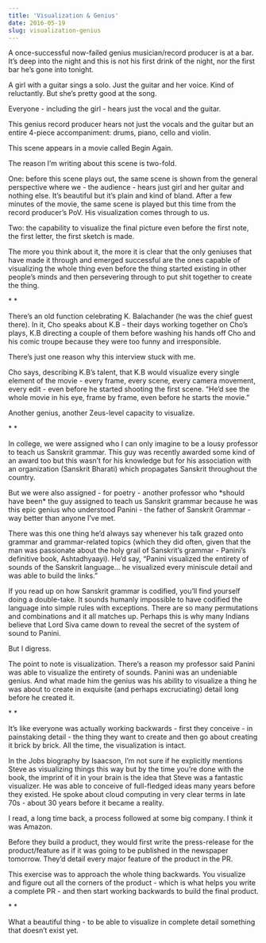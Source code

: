 ```yaml
---
title: 'Visualization & Genius'
date: 2016-05-19
slug: visualization-genius
---
```

A once-successful now-failed genius musician/record producer is at a bar. It’s deep into the night and this is not his first drink of the night, nor the first bar he’s gone into tonight.

A girl with a guitar sings a solo. Just the guitar and her voice. Kind of reluctantly. But she’s pretty good at the song.

Everyone - including the girl - hears just the vocal and the guitar.

This genius record producer hears not just the vocals and the guitar but an entire 4-piece accompaniment: drums, piano, cello and violin.

This scene appears in a movie called Begin Again.

The reason I’m writing about this scene is two-fold.

One: before this scene plays out, the same scene is shown from the general perspective where we - the audience - hears just girl and her guitar and nothing else. It’s beautiful but it’s plain and kind of bland. After a few minutes of the movie, the same scene is played but this time from the record producer’s PoV. His visualization comes through to us.

Two: the capability to visualize the final picture even before the first note, the first letter, the first sketch is made.

The more you think about it, the more it is clear that the only geniuses that have made it through and emerged successful are the ones capable of visualizing the whole thing even before the thing started existing in other people’s minds and then persevering through to put shit together to create the thing.

\* \*

There’s an old function celebrating K. Balachander (he was the chief guest there). In it, Cho speaks about K.B - their days working together on Cho’s plays, K.B directing a couple of them before washing his hands off Cho and his comic troupe because they were too funny and irresponsible.

There’s just one reason why this interview stuck with me.

Cho says, describing K.B’s talent, that K.B would visualize every single element of the movie - every frame, every scene, every camera movement, every edit - even before he started shooting the first scene. “He’d see the whole movie in his eye, frame by frame, even before he starts the movie.”

Another genius, another Zeus-level capacity to visualize.

\* \*

In college, we were assigned who I can only imagine to be a lousy professor to teach us Sanskrit grammar. This guy was recently awarded some kind of an award too but this wasn’t for his knowledge but for his association with an organization (Sanskrit Bharati) which propagates Sanskrit throughout the country.

But we were also assigned - for poetry - another professor who \*should have been\* the guy assigned to teach us Sanskrit grammar because he was this epic genius who understood Panini - the father of Sanskrit Grammar - way better than anyone I’ve met.

There was this one thing he’d always say whenever his talk grazed onto grammar and grammar-related topics (which they did often, given that the man was passionate about the holy grail of Sanskrit’s grammar - Panini’s definitive book, Ashtadhyaayi). He’d say, “Panini visualized the entirety of sounds of the Sanskrit language… he visualized every miniscule detail and was able to build the links.”

If you read up on how Sanskrit grammar is codified, you’ll find yourself doing a double-take. It sounds humanly impossible to have codified the language into simple rules with exceptions. There are so many permutations and combinations and it all matches up. Perhaps this is why many Indians believe that Lord Siva came down to reveal the secret of the system of sound to Panini.

But I digress.

The point to note is visualization. There’s a reason my professor said Panini was able to visualize the entirety of sounds. Panini was an undeniable genius. And what made him the genius was his ability to visualize a thing he was about to create in exquisite (and perhaps excruciating) detail long before he created it.

\* \*

It’s like everyone was actually working backwards - first they conceive - in painstaking detail - the thing they want to create and then go about creating it brick by brick. All the time, the visualization is intact.

In the Jobs biography by Isaacson, I’m not sure if he explicitly mentions Steve as visualizing things this way but by the time you’re done with the book, the imprint of it in your brain is the idea that Steve was a fantastic visualizer. He was able to conceive of full-fledged ideas many years before they existed. He spoke about cloud computing in very clear terms in late 70s - about 30 years before it became a reality.

I read, a long time back, a process followed at some big company. I think it was Amazon.

Before they build a product, they would first write the press-release for the product/feature as if it was going to be published in the newspaper tomorrow. They’d detail every major feature of the product in the PR.

This exercise was to approach the whole thing backwards. You visualize and figure out all the corners of the product - which is what helps you write a complete PR - and then start working backwards to build the final product.

\* \*

What a beautiful thing - to be able to visualize in complete detail something that doesn’t exist yet.